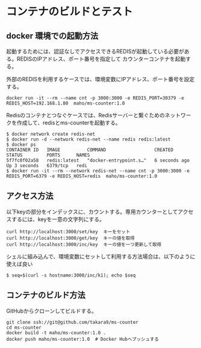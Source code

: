 # コンテナのビルドとテスト

## docker 環境での起動方法

起動するためには、認証なしでアクセスできるREDISが起動している必要がある。REDISのIPアドレス、ポート番号を指定して
カウンターコンテナを起動する。


外部のREDISを利用するケースでは、環境変数にIPアドレス、ポート番号を設定する。

~~~
docker run -it --rm --name cnt -p 3000:3000 -e REDIS_PORT=30379 -e REDIS_HOST=192.168.1.80  maho/ms-counter:1.0 
~~~

Redisのコンテナとつなぐケースでは、Redisサーバーと繋ぐためのネットワークを作成して、redisとms-counterを起動する。

~~~
$ docker network create redis-net
$ docker run -d --network redis-net --name redis redis:latest
$ docker ps
CONTAINER ID   IMAGE          COMMAND                  CREATED         STATUS         PORTS      NAMES
5f7fc0f02a58   redis:latest   "docker-entrypoint.s…"   6 seconds ago   Up 3 seconds   6379/tcp   redi
$ docker run -it --rm --network redis-net --name cnt -p 3000:3000 -e REDIS_PORT=6379 -e REDIS_HOST=redis  maho/ms-counter:1.0
~~~


## アクセス方法

以下keyの部分をインデックスに、カウントする。専用カウンターとしてアクセスするには、keyを一意の文字列にする。

~~~
curl http://localhost:3000/set/key  キーをセット
curl http://localhost:3000/get/key  キーの値を取得
curl http://localhost:3000/inc/key  キーの値を一つ更新して取得
~~~

シェルに組み込んで、環境変数にセットして利用する方法場合は、以下のように使えば良い

~~~
$ seq=$(curl -s hostname:3000/inc/k1); echo $seq
~~~




## コンテナのビルド方法

GitHubからクローンしてビルドする。 

~~~
git clone ssh://git@github.com/takara9/ms-counter
cd ms-counter
docker build -t maho/ms-counter:1.0 .
docker push maho/ms-counter:1.0  # Docker Hubへプッシュする
~~~


